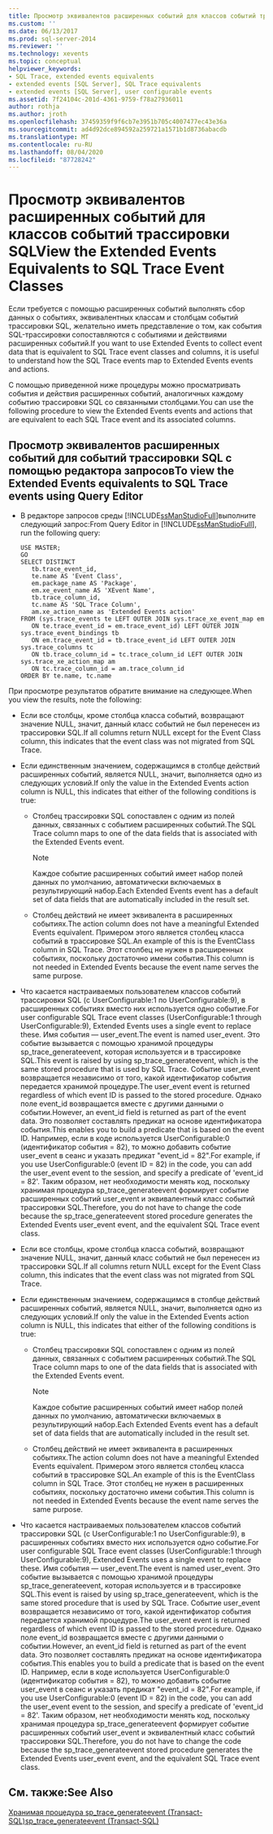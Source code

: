 ```yaml
---
title: Просмотр эквивалентов расширенных событий для классов событий трассировки SQL | Документация Майкрософт
ms.custom: ''
ms.date: 06/13/2017
ms.prod: sql-server-2014
ms.reviewer: ''
ms.technology: xevents
ms.topic: conceptual
helpviewer_keywords:
- SQL Trace, extended events equivalents
- extended events [SQL Server], SQL Trace equivalents
- extended events [SQL Server], user configurable events
ms.assetid: 7f24104c-201d-4361-9759-f78a27936011
author: rothja
ms.author: jroth
ms.openlocfilehash: 37459359f9f6cb7e3951b705c4007477ec43e36a
ms.sourcegitcommit: ad4d92dce894592a259721a1571b1d8736abacdb
ms.translationtype: MT
ms.contentlocale: ru-RU
ms.lasthandoff: 08/04/2020
ms.locfileid: "87728242"
---
```

# <a name="view-the-extended-events-equivalents-to-sql-trace-event-classes"></a><span data-ttu-id="30146-102">Просмотр эквивалентов расширенных событий для классов событий трассировки SQL</span><span class="sxs-lookup"><span data-stu-id="30146-102">View the Extended Events Equivalents to SQL Trace Event Classes</span></span>
  <span data-ttu-id="30146-103">Если требуется с помощью расширенных событий выполнять сбор данных о событиях, эквивалентных классам и столбцам событий трассировки SQL, желательно иметь представление о том, как события SQL-трассировки сопоставляются с событиями и действиями расширенных событий.</span><span class="sxs-lookup"><span data-stu-id="30146-103">If you want to use Extended Events to collect event data that is equivalent to SQL Trace event classes and columns, it is useful to understand how the SQL Trace events map to Extended Events events and actions.</span></span>  
  
 <span data-ttu-id="30146-104">С помощью приведенной ниже процедуры можно просматривать события и действия расширенных событий, аналогичных каждому событию трассировки SQL со связанными столбцами.</span><span class="sxs-lookup"><span data-stu-id="30146-104">You can use the following procedure to view the Extended Events events and actions that are equivalent to each SQL Trace event and its associated columns.</span></span>  
  
## <a name="to-view-the-extended-events-equivalents-to-sql-trace-events-using-query-editor"></a><span data-ttu-id="30146-105">Просмотр эквивалентов расширенных событий для событий трассировки SQL с помощью редактора запросов</span><span class="sxs-lookup"><span data-stu-id="30146-105">To view the Extended Events equivalents to SQL Trace events using Query Editor</span></span>  
  
-   <span data-ttu-id="30146-106">В редакторе запросов среды [!INCLUDE[ssManStudioFull](../../includes/ssmanstudiofull-md.md)]выполните следующий запрос:</span><span class="sxs-lookup"><span data-stu-id="30146-106">From Query Editor in [!INCLUDE[ssManStudioFull](../../includes/ssmanstudiofull-md.md)], run the following query:</span></span>  
  
    ```  
    USE MASTER;  
    GO  
    SELECT DISTINCT  
       tb.trace_event_id,  
       te.name AS 'Event Class',  
       em.package_name AS 'Package',  
       em.xe_event_name AS 'XEvent Name',  
       tb.trace_column_id,  
       tc.name AS 'SQL Trace Column',  
       am.xe_action_name as 'Extended Events action'  
    FROM (sys.trace_events te LEFT OUTER JOIN sys.trace_xe_event_map em  
       ON te.trace_event_id = em.trace_event_id) LEFT OUTER JOIN sys.trace_event_bindings tb  
       ON em.trace_event_id = tb.trace_event_id LEFT OUTER JOIN sys.trace_columns tc  
       ON tb.trace_column_id = tc.trace_column_id LEFT OUTER JOIN sys.trace_xe_action_map am  
       ON tc.trace_column_id = am.trace_column_id  
    ORDER BY te.name, tc.name  
    ```  
  
 <span data-ttu-id="30146-107">При просмотре результатов обратите внимание на следующее.</span><span class="sxs-lookup"><span data-stu-id="30146-107">When you view the results, note the following:</span></span>  
  
-   <span data-ttu-id="30146-108">Если все столбцы, кроме столбца класса событий, возвращают значение NULL, значит, данный класс событий не был перенесен из трассировки SQL.</span><span class="sxs-lookup"><span data-stu-id="30146-108">If all columns return NULL except for the Event Class column, this indicates that the event class was not migrated from SQL Trace.</span></span>  
  
-   <span data-ttu-id="30146-109">Если единственным значением, содержащимся в столбце действий расширенных событий, является NULL, значит, выполняется одно из следующих условий.</span><span class="sxs-lookup"><span data-stu-id="30146-109">If only the value in the Extended Events action column is NULL, this indicates that either of the following conditions is true:</span></span>  
  
    -   <span data-ttu-id="30146-110">Столбец трассировки SQL сопоставлен с одним из полей данных, связанных с событием расширенных событий.</span><span class="sxs-lookup"><span data-stu-id="30146-110">The SQL Trace column maps to one of the data fields that is associated with the Extended Events event.</span></span>  
  
        > [!NOTE]  
        >  <span data-ttu-id="30146-111">Каждое событие расширенных событий имеет набор полей данных по умолчанию, автоматически включаемых в результирующий набор.</span><span class="sxs-lookup"><span data-stu-id="30146-111">Each Extended Events event has a default set of data fields that are automatically included in the result set.</span></span>  
  
    -   <span data-ttu-id="30146-112">Столбец действий не имеет эквивалента в расширенных событиях.</span><span class="sxs-lookup"><span data-stu-id="30146-112">The action column does not have a meaningful Extended Events equivalent.</span></span> <span data-ttu-id="30146-113">Примером этого является столбец класса событий в трассировке SQL.</span><span class="sxs-lookup"><span data-stu-id="30146-113">An example of this is the EventClass column in SQL Trace.</span></span> <span data-ttu-id="30146-114">Этот столбец не нужен в расширенных событиях, поскольку достаточно имени события.</span><span class="sxs-lookup"><span data-stu-id="30146-114">This column is not needed in Extended Events because the event name serves the same purpose.</span></span>  
  
-   <span data-ttu-id="30146-115">Что касается настраиваемых пользователем классов событий трассировки SQL (с UserConfigurable:1 по UserConfigurable:9), в расширенных событиях вместо них используется одно событие.</span><span class="sxs-lookup"><span data-stu-id="30146-115">For user configurable SQL Trace event classes (UserConfigurable:1 through UserConfigurable:9), Extended Events uses a single event to replace these.</span></span> <span data-ttu-id="30146-116">Имя события — user_event.</span><span class="sxs-lookup"><span data-stu-id="30146-116">The event is named user_event.</span></span> <span data-ttu-id="30146-117">Это событие вызывается с помощью хранимой процедуры sp_trace_generateevent, которая используется и в трассировке SQL.</span><span class="sxs-lookup"><span data-stu-id="30146-117">This event is raised by using sp_trace_generateevent, which is the same stored procedure that is used by SQL Trace.</span></span> <span data-ttu-id="30146-118">Событие user_event возвращается независимо от того, какой идентификатор события передается хранимой процедуре.</span><span class="sxs-lookup"><span data-stu-id="30146-118">The user_event event is returned regardless of which event ID is passed to the stored procedure.</span></span> <span data-ttu-id="30146-119">Однако поле event_id возвращается вместе с другими данными о событии.</span><span class="sxs-lookup"><span data-stu-id="30146-119">However, an event_id field is returned as part of the event data.</span></span> <span data-ttu-id="30146-120">Это позволяет составлять предикат на основе идентификатора события.</span><span class="sxs-lookup"><span data-stu-id="30146-120">This enables you to build a predicate that is based on the event ID.</span></span> <span data-ttu-id="30146-121">Например, если в коде используется UserConfigurable:0 (идентификатор события = 82), то можно добавить событие user_event в сеанс и указать предикат "event_id = 82".</span><span class="sxs-lookup"><span data-stu-id="30146-121">For example, if you use UserConfigurable:0 (event ID = 82) in the code, you can add the user_event event to the session, and specify a predicate of 'event_id = 82'.</span></span> <span data-ttu-id="30146-122">Таким образом, нет необходимости менять код, поскольку хранимая процедура sp_trace_generateevent формирует событие расширенных событий user_event и эквивалентный класс событий трассировки SQL.</span><span class="sxs-lookup"><span data-stu-id="30146-122">Therefore, you do not have to change the code because the sp_trace_generateevent stored procedure generates the Extended Events user_event event, and the equivalent SQL Trace event class.</span></span>  
  
-   <span data-ttu-id="30146-123">Если все столбцы, кроме столбца класса событий, возвращают значение NULL, значит, данный класс событий не был перенесен из трассировки SQL.</span><span class="sxs-lookup"><span data-stu-id="30146-123">If all columns return NULL except for the Event Class column, this indicates that the event class was not migrated from SQL Trace.</span></span>  
  
-   <span data-ttu-id="30146-124">Если единственным значением, содержащимся в столбце действий расширенных событий, является NULL, значит, выполняется одно из следующих условий.</span><span class="sxs-lookup"><span data-stu-id="30146-124">If only the value in the Extended Events action column is NULL, this indicates that either of the following conditions is true:</span></span>  
  
    -   <span data-ttu-id="30146-125">Столбец трассировки SQL сопоставлен с одним из полей данных, связанных с событием расширенных событий.</span><span class="sxs-lookup"><span data-stu-id="30146-125">The SQL Trace column maps to one of the data fields that is associated with the Extended Events event.</span></span>  
  
        > [!NOTE]  
        >  <span data-ttu-id="30146-126">Каждое событие расширенных событий имеет набор полей данных по умолчанию, автоматически включаемых в результирующий набор.</span><span class="sxs-lookup"><span data-stu-id="30146-126">Each Extended Events event has a default set of data fields that are automatically included in the result set.</span></span>  
  
    -   <span data-ttu-id="30146-127">Столбец действий не имеет эквивалента в расширенных событиях.</span><span class="sxs-lookup"><span data-stu-id="30146-127">The action column does not have a meaningful Extended Events equivalent.</span></span> <span data-ttu-id="30146-128">Примером этого является столбец класса событий в трассировке SQL.</span><span class="sxs-lookup"><span data-stu-id="30146-128">An example of this is the EventClass column in SQL Trace.</span></span> <span data-ttu-id="30146-129">Этот столбец не нужен в расширенных событиях, поскольку достаточно имени события.</span><span class="sxs-lookup"><span data-stu-id="30146-129">This column is not needed in Extended Events because the event name serves the same purpose.</span></span>  
  
-   <span data-ttu-id="30146-130">Что касается настраиваемых пользователем классов событий трассировки SQL (с UserConfigurable:1 по UserConfigurable:9), в расширенных событиях вместо них используется одно событие.</span><span class="sxs-lookup"><span data-stu-id="30146-130">For user configurable SQL Trace event classes (UserConfigurable:1 through UserConfigurable:9), Extended Events uses a single event to replace these.</span></span> <span data-ttu-id="30146-131">Имя события — user_event.</span><span class="sxs-lookup"><span data-stu-id="30146-131">The event is named user_event.</span></span> <span data-ttu-id="30146-132">Это событие вызывается с помощью хранимой процедуры sp_trace_generateevent, которая используется и в трассировке SQL.</span><span class="sxs-lookup"><span data-stu-id="30146-132">This event is raised by using sp_trace_generateevent, which is the same stored procedure that is used by SQL Trace.</span></span> <span data-ttu-id="30146-133">Событие user_event возвращается независимо от того, какой идентификатор события передается хранимой процедуре.</span><span class="sxs-lookup"><span data-stu-id="30146-133">The user_event event is returned regardless of which event ID is passed to the stored procedure.</span></span> <span data-ttu-id="30146-134">Однако поле event_id возвращается вместе с другими данными о событии.</span><span class="sxs-lookup"><span data-stu-id="30146-134">However, an event_id field is returned as part of the event data.</span></span> <span data-ttu-id="30146-135">Это позволяет составлять предикат на основе идентификатора события.</span><span class="sxs-lookup"><span data-stu-id="30146-135">This enables you to build a predicate that is based on the event ID.</span></span> <span data-ttu-id="30146-136">Например, если в коде используется UserConfigurable:0 (идентификатор события = 82), то можно добавить событие user_event в сеанс и указать предикат "event_id = 82".</span><span class="sxs-lookup"><span data-stu-id="30146-136">For example, if you use UserConfigurable:0 (event ID = 82) in the code, you can add the user_event event to the session, and specify a predicate of 'event_id = 82'.</span></span> <span data-ttu-id="30146-137">Таким образом, нет необходимости менять код, поскольку хранимая процедура sp_trace_generateevent формирует событие расширенных событий user_event и эквивалентный класс событий трассировки SQL.</span><span class="sxs-lookup"><span data-stu-id="30146-137">Therefore, you do not have to change the code because the sp_trace_generateevent stored procedure generates the Extended Events user_event event, and the equivalent SQL Trace event class.</span></span>  
  
## <a name="see-also"></a><span data-ttu-id="30146-138">См. также:</span><span class="sxs-lookup"><span data-stu-id="30146-138">See Also</span></span>  
 [<span data-ttu-id="30146-139">Хранимая процедура sp_trace_generateevent (Transact-SQL)</span><span class="sxs-lookup"><span data-stu-id="30146-139">sp_trace_generateevent &#40;Transact-SQL&#41;</span></span>](/sql/relational-databases/system-stored-procedures/sp-trace-generateevent-transact-sql)  
  
  
